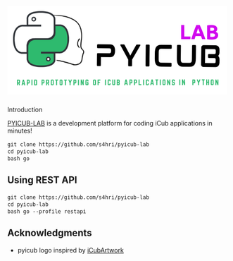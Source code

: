 ![PYICUB logo](media/pyicublab-logo.png?raw=true)
====

Introduction

[PYICUB-LAB](https://github.com/s4hri/pyicub-lab) is a development platform
for coding iCub applications in minutes!

```
git clone https://github.com/s4hri/pyicub-lab
cd pyicub-lab
bash go
```

Using REST API
-------------

```
git clone https://github.com/s4hri/pyicub-lab
cd pyicub-lab
bash go --profile restapi
```


Acknowledgments
-------------

- pyicub logo inspired by [iCubArtwork](https://github.com/alecive/iCubArtwork)
